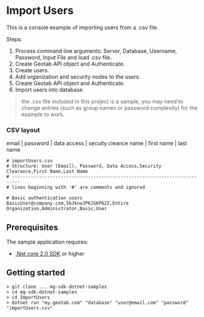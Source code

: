 # Import Users

This is a console example of importing users from a .csv file.

Steps:
1. Process command line arguments: Server, Database, Username, Password, Input File and load .csv file.
2. Create Geotab API object and Authenticate.
3. Create users.
4. Add organization and security nodes to the users.
5. Create Geotab API object and Authenticate.
6. Import users into database.

> the .csv file included in this project is a sample, you may need to change entries (such as group names or password complexity) for the example to work.

### CSV layout

email | password | data access | secuity cleance name | first name | last name

```csv
# importUsers.csv
# Structure: User (Email), Password, Data Access,Security Clearance,First Name,Last Name
# -------------------------------------------------------------------------
# lines beginning with '#' are comments and ignored

# Basic authentication users
BasicUser@company.com,5bJknaJPKJSKP62Z,Entire Organization,Administrator,Basic,User
```

## Prerequisites
The sample application requires:

- [.Net core 2.0 SDK](https://dot.net/core) or higher

## Getting started

```
> git clone ... mg-sdk-dotnet-samples
> cd mg-sdk-dotnet-samples
> cd ImportUsers
> dotnet run "my.geotab.com" "database" "user@email.com" "password" "importUsers.csv"
```
